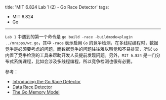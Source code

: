 title: 'MIT 6.824 Lab 1 (2) - Go Race Detector'
tags:
- MIT 6.824
- Go
---

`Lab 1` 中遇到的第一个命令是 `go build -race -buildmode=plugin ../mrapps/wc.go`，其中 `-race` 表示启用 `Go` 的竞争检测，在多线程编程时，数据竞争是必须要考虑的问题，而数据竞争的问题往往难以察觉和不易排查，所以 `Go` 内置了竞争检测的工具来帮助开发人员提前发现问题。另外，`MIT 6.824` 是一门分布式系统课程，比如会涉及多线程编程，所以竞争检测也很有必要。

参考：

* [Introducing the Go Race Detector](https://go.dev/blog/race-detector)
* [Data Race Detector](https://go.dev/doc/articles/race_detector)
* [The Go Memory Model](https://go.dev/ref/mem)